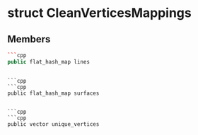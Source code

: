 # struct CleanVerticesMappings


## Members

```cpp
```cpp
public flat_hash_map lines
```
```

```cpp
```cpp
public flat_hash_map surfaces
```
```

```cpp
```cpp
public vector unique_vertices
```
```



